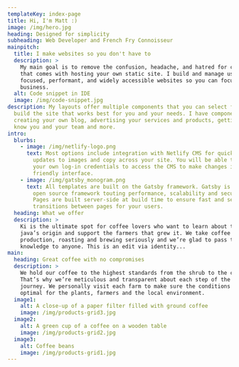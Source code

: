 ```yaml
---
templateKey: index-page
title: Hi, I'm Matt :)
image: /img/hero.jpg
heading: Designed for simplicity
subheading: Web Developer and French Fry Connoisseur
mainpitch:
  title: I make websites so you don't have to
  description: >
    My main goal is to remove the confusion, headache, and hatred for computers
    that comes with hosting your own static site. I build and manage user
    focused, performant, and widely accessible websites so you can focus on your
    business.
  alt: Code snippet in IDE
  image: /img/code-snippet.jpg
description: My layouts offer multiple components that you can select from to
  build the site that works best for you and your needs. I have components for
  creating your own blog, advertising your services and products, getting to
  know you and your team and more.
intro:
  blurbs:
    - image: /img/netlify-logo.png
      text: Most options include integration with Netlify CMS for quick and easy
        updates to images and copy across your site. You will be able to make
        your own log-in credentials to access the CMS to make changes in a user
        friendly interface.
    - image: /img/gatsby_monogram.png
      text: All templates are built on the Gatsby framework. Gatsby is a React-based
        open source framework touting performance, scalability and security.
        Pages are built server-side at build time to ensure fast and seamless
        transitions between pages for your users.
  heading: What we offer
  description: >
    Ki is the ultimate spot for coffee lovers who want to learn about their
    java’s origin and support the farmers that grew it. We take coffee
    production, roasting and brewing seriously and we’re glad to pass that
    knowledge to anyone. This is an edit via identity...
main:
  heading: Great coffee with no compromises
  description: >
    We hold our coffee to the highest standards from the shrub to the cup.
    That’s why we’re meticulous and transparent about each step of the coffee’s
    journey. We personally visit each farm to make sure the conditions are
    optimal for the plants, farmers and the local environment.
  image1:
    alt: A close-up of a paper filter filled with ground coffee
    image: /img/products-grid3.jpg
  image2:
    alt: A green cup of a coffee on a wooden table
    image: /img/products-grid2.jpg
  image3:
    alt: Coffee beans
    image: /img/products-grid1.jpg
---
```

